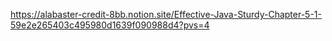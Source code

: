 https://alabaster-credit-8bb.notion.site/Effective-Java-Sturdy-Chapter-5-1-59e2e265403c495980d1639f090988d4?pvs=4
